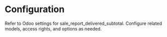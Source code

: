# Configuration

Refer to Odoo settings for sale_report_delivered_subtotal. Configure related models, access rights, and options as needed.
